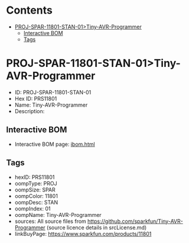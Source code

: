 



Contents
========

* [PROJ-SPAR-11801-STAN-01>Tiny-AVR-Programmer](#proj-spar-11801-stan-01tiny-avr-programmer)
	* [Interactive BOM](#interactive-bom)
	* [Tags](#tags)

# PROJ-SPAR-11801-STAN-01>Tiny-AVR-Programmer

- ID: PROJ-SPAR-11801-STAN-01
- Hex ID: PRS11801
- Name: Tiny-AVR-Programmer
- Description: 

## Interactive BOM

- Interactive BOM page: [ibom.html](kicad/bom/ibom.html)

## Tags

- hexID: PRS11801
- oompType: PROJ
- oompSize: SPAR
- oompColor: 11801
- oompDesc: STAN
- oompIndex: 01
- oompName: Tiny-AVR-Programmer
- sources: All source files from https://github.com/sparkfun/Tiny-AVR-Programmer (source licence details in srcLicense.md)
- linkBuyPage: https://www.sparkfun.com/products/11801
